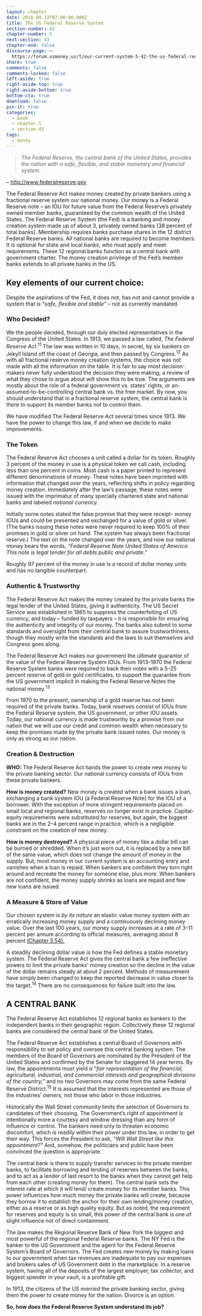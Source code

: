 ```yaml
---
layout: chapter
date: 2018-09-12T07:00:00.000Z
title: The US Federal Reserve System
section-number: 42
chapter-number: 5
next-section: 43
chapter-end: false
discourse-page: >-
  https://forum.usmoney.us/t/our-current-system-5-42-the-us-federal-reserve-system/
share: true
comments: false
comments-locked: false
left-aside: true
right-aside-top: true
right-aside-bottom: true
bottom-cta: true
download: false
pin-it: true
categories:
  - book
  - chapter-5
  - section-42
tags:
  - money
---
```

> _The Federal Reserve, the central bank of the United States, provides the nation
> with a safe, flexible, and stable monetary and financial system._

– <http://www.federalreserve.gov>

The Federal Reserve Act makes money created by private bankers
using a fractional reserve system our national money. Our money is
a Federal Reserve note – an IOU for future value from the Federal
Reserve’s privately owned member banks, guaranteed by the common
wealth of the United States. The Federal Reserve System (the Fed)
is a banking and money creation system made up of about 3,
privately owned banks (38 percent of total banks). Membership
requires banks purchase shares in the 12 district Federal Reserve banks.
All national banks are required to become members. It is optional for
state and local banks, who must apply and meet requirements. These
12 regional banks function as a central bank with government charter.
The money creation privilege of the Fed’s member banks extends to
all private banks in the US.

## Key elements of our current choice:

Despite the aspirations of the Fed, it does not, has not and cannot
provide a system that is _“safe, flexible and stable”_ – not as currently
mandated.

### Who Decided?

We the people decided, through our duly elected representatives in
the Congress of the United States. In 1913, we passed a law called, _The
Federal Reserve Act._<sup>11</sup> The law was written in 10 days, in secret, by six
bankers on Jekyll Island off the coast of Georgia, and then passed
by Congress.<sup>12</sup> As with all fractional reserve money creation systems,
the choice was not made with all the information on the table. It is
fair to say most decision-makers never fully understood the decision
they were making; a review of what they chose to argue about will show this to be true. The arguments are mostly about the role of a
federal government vs. states’ rights, or an-assumed-to-be-controlling
central bank vs. the free market. By now, you should understand that
in a fractional reserve system, the central bank is there to support its
member banks not to control them.

We have modified The Federal Reserve Act several times since 1913.
We have the power to change this law, if and when we decide to make
improvements.

### The Token

The Federal Reserve Act chooses a unit called a dollar for its token.
Roughly 3 percent of the money in use is a physical token we call
cash, including less than one percent in coins. Most cash is a paper
printed to represent different denominations of money. These notes
have been imprinted with information that changed over the years,
reflecting shifts in policy regarding money creation. Immediately
after the law’s passage, these notes were issued with the imprimatur
of many specially chartered state and national banks and labeled
_national currency._

Initially some notes stated the false promise that they were receipt-
money IOUs and could be presented and exchanged for a value of
gold or silver. (The banks issuing these notes were never required to
keep 100% of their promises in gold or silver on hand. The system has
always been fractional reserve.) The text on the note changed over the
years, and now our national money bears the words, _“Federal Reserve
Note  United States of America  This note is legal tender for all debts
public and private.”_

Roughly 97 percent of the money in use is a record of dollar money
units and has no tangible counterpart.

### Authentic & Trustworthy

The Federal Reserve Act makes the money created by the private
banks the legal tender of the United States, giving it authenticity.
The US Secret Service was established in 1865 to suppress the counterfeiting of US currency, and today – funded by taxpayers – it is
responsible for ensuring the authenticity and integrity of our money.
The banks also submit to some standards and oversight from their
central bank to assure trustworthiness, though they mostly write the
standards and the laws to suit themselves and Congress goes along.

The Federal Reserve Act makes our government the ultimate
guarantor of the value of the Federal Reserve System IOUs. From
1913–1970 the Federal Reserve System banks were required to back
their notes with a 5–25 percent reserve of gold or gold certificates, to
support the guarantee from the US government implicit in making
the Federal Reserve Notes the national money.<sup>13</sup>

From 1970 to the present, ownership of a gold reserve has not been
required of the private banks. Today, bank reserves consist of IOUs
from the Federal Reserve system, the US government, or other IOU
assets. Today, our national currency is made trustworthy by a promise
from our nation that we will use our credit and common wealth
when necessary to keep the promises made by the private bank issued
notes. Our money is only as strong as our nation.

### Creation & Destruction

**WHO:** The Federal Reserve Act hands the power to create new
money to the private banking sector. Our national currency consists
of IOUs from these private bankers.

**How is money created?** New money is created when a bank issues a
loan, exchanging a bank system IOU (a Federal Reserve Note) for the
IOU of a borrower. With the exception of more stringent requirements
placed on small local and regional banks, reserves no longer exist in
practice. Capital-equity requirements were substituted for reserves,
but again, the biggest banks are in the 2–4 percent range in practice,
which is a negligible constraint on the creation of new money.

**How is money destroyed?** A physical piece of money like a dollar bill
can be burned or shredded. When it’s just worn out, it is replaced by
a new bill of the same value, which does not change the amount of
money in the supply. But, most money in our current system is an
accounting entry and vanishes when a loan is repaid. When bankers
are confident they turn right around and recreate the money for
someone else, plus more. When bankers are not confident, the money
supply shrinks as loans are repaid and few new loans are issued.

### A Measure & Store of Value

Our chosen system is _by its nature_ an elastic value money system with
an erratically increasing money supply and a continuously declining
money value. Over the last 100 years, our money supply increases
at a rate of 3–11 percent per annum according to official measures,
averaging about 8 percent [(Chapter 5.54).](https://usmoney.us/book/chapter-5/section-54)

A steadily declining dollar value is how the Fed defines a stable
monetary system. The Federal Reserve Act gives the central bank a
few ineffective powers to limit the private banks’ money creation
so the decline in the value of the dollar remains steady at about
2 percent. Methods of measurement have simply been changed to
keep the reported decrease in value closer to the target.<sup>14</sup> There are no
consequences for failure built into the law.

## A CENTRAL BANK

The Federal Reserve Act establishes 12 regional banks as bankers to
the independent banks in their geographic region. Collectively these
12 regional banks are considered the central bank of the United States.

The Federal Reserve Act establishes a central Board of Governors
with responsibility to set policy and oversee this central banking
system. The members of the Board of Governors are nominated
by the President of the United States and confirmed by the Senate
for staggered 14 year terms. By law, the appointments must yield
_a “fair representation of the financial, agricultural, industrial, and
commercial interests and geographical divisions of the country,”_ and no
two Governors may come from the same Federal Reserve District.<sup>15</sup>
It is assumed that the interests represented are those of the industries’
_owners,_ not those who labor in those industries.

Historically the Wall Street community limits the selection of
Governors to candidates of their choosing. The Government’s right
of appointment is intentionally more a courtesy and window dressing
than any form of influence or control. The bankers need only to
threaten economic discomfort, which is readily within their power
under this law, in order to get their way. This forces the President
to ask, _“Will Wall Street like this appointment?”_ And, somehow,
the politicians and public have been convinced the question is
appropriate.

The central bank is there to supply transfer services to the private
member banks, to facilitate borrowing and lending of reserves
between the banks, and to act as a lender of last resort to the banks
when they cannot get help from each other (creating money for
them). The central bank sets the interest rate at which it will lend/
create money for its member banks. This power influences how
much money the private banks will create, because they borrow it to
establish the anchor for their own lending/money creation, either as
a reserve or as high quality equity. But as noted, the requirement for
reserves and equity is so small, this power of the central bank is one
of slight influence not of direct containment.

The law makes the Regional Reserve Bank of New York the biggest
and most powerful of the regional Federal Reserve banks. The NY
Fed is the banker to the US Government and the agent for the
Federal Reserve System’s Board of Governors. The Fed creates new
money by making loans to our government when tax revenues are
inadequate to pay our expenses and brokers sales of US Government
debt in the marketplace. In a reserve system, having all of the
deposits of the largest employer, tax collector, and biggest spender in
your vault, is a profitable gift.

In 1913, the citizens of the US _married_ the private banking sector,
giving them the power to create money for the nation. Divorce is
an option.

**So, how does the Federal Reserve System understand its job?**
